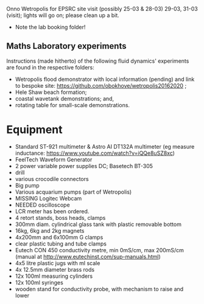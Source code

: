 Onno Wetropolis for EPSRC site visit (possibly 25-03 & 28-03) 29-03, 31-03 (visit); lights will go on; please clean up a bit.
* Note the lab booking folder!


## Maths Laboratory experiments

Instructions (made hitherto) of the following fluid dynamics' experiments are found in the respective folders:
- Wetropolis flood demonstrator with local information (pending) and link to bespoke site: https://github.com/obokhove/wetropolis20162020 ;
- Hele Shaw beach formation;
- coastal wavetank demonstrations; and,
- rotating table for small-scale demonstrations.

# Equipment
- Standard ST-921 multimeter & Astro AI DT132A multimeter (eg measure inductance: https://www.youtube.com/watch?v=iQQe8uSZ8xc)
- FeelTech Waveform Generator
- 2 power variable power supplies DC; Basetech BT-305
- drill
- various crocodile connectors
- Big pump
- Various acquarium pumps (part of Wetropolis)
- MISSING Logitec Webcam
- NEEDED oscilloscope
- LCR meter has been ordered.
- 4 retort stands, boss heads, clamps
- 300mm diam. cylindrical glass tank with plastic removable bottom
- 16kg, 6kg and 2kg magnets
- 4x200mm and 6x100mm G clamps
- clear plastic tubing and tube clamps
- Eutech CON 450 conductivity metre, min 0mS/cm, max 200mS/cm (manual at http://www.eutechinst.com/sup-manuals.html)
- 4x5 litre plastic jugs with ml scale
- 4x 12.5mm diameter brass rods
- 12x 100ml measuring cylinders
- 12x 100ml syringes
- wooden stand for conductivity probe, with mechanism to raise and lower
